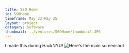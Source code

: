 ```yaml
---
title: SSO Home
id: SSOHome
timeframe: May 23-May 25
layout: project
category: Software
thumbnail: ../ventures/SSOHome/thumbnail.JPG
---
```


I made this during HackNYU!
![Here's the main screenshot](../ventures/SSOHome/main.png)